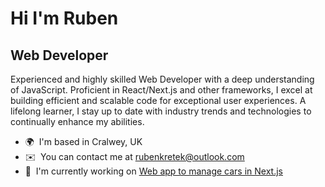 Hi I'm Ruben
====================================================================================================================================

Web Developer
-------------

Experienced and highly skilled Web Developer with a deep understanding of JavaScript. Proficient in React/Next.js and other frameworks, I excel at building efficient and scalable code for exceptional user experiences. A lifelong learner, I stay up to date with industry trends and technologies to continually enhance my abilities.

* 🌍  I'm based in Cralwey, UK
* ✉️  You can contact me at [rubenkretek@outlook.com](mailto:rubenkretek@outlook.com)
* 🚀  I'm currently working on [Web app to manage cars in Next.js](https://github.com/rubenkretek/my-cars)
